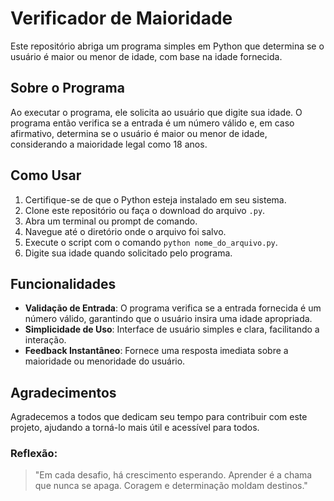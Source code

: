 # Verificador de Maioridade

Este repositório abriga um programa simples em Python que determina se o usuário é maior ou menor de idade, com base na idade fornecida.

## Sobre o Programa

Ao executar o programa, ele solicita ao usuário que digite sua idade. O programa então verifica se a entrada é um número válido e, em caso afirmativo, determina se o usuário é maior ou menor de idade, considerando a maioridade legal como 18 anos.

## Como Usar

1. Certifique-se de que o Python esteja instalado em seu sistema.
2. Clone este repositório ou faça o download do arquivo `.py`.
3. Abra um terminal ou prompt de comando.
4. Navegue até o diretório onde o arquivo foi salvo.
5. Execute o script com o comando `python nome_do_arquivo.py`.
6. Digite sua idade quando solicitado pelo programa.

## Funcionalidades

- **Validação de Entrada**: O programa verifica se a entrada fornecida é um número válido, garantindo que o usuário insira uma idade apropriada.
- **Simplicidade de Uso**: Interface de usuário simples e clara, facilitando a interação.
- **Feedback Instantâneo**: Fornece uma resposta imediata sobre a maioridade ou menoridade do usuário.

## Agradecimentos

Agradecemos a todos que dedicam seu tempo para contribuir com este projeto, ajudando a torná-lo mais útil e acessível para todos.

### Reflexão:
>"Em cada desafio, há crescimento esperando.
>Aprender é a chama que nunca se apaga.
>Coragem e determinação moldam destinos."
